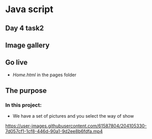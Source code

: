 # Java script 
## Day 4 task2 
## Image gallery

## Go live
- *Home.html* in the pages folder

## The purpose
### In this project:
- We have a set of pictures and you select the way of show

https://user-images.githubusercontent.com/61587804/204105330-7d057cf1-1cf8-446d-90a1-9d2ee8b6fdfa.mp4


